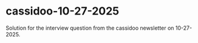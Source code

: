 # cassidoo-10-27-2025
Solution for the interview question from the cassidoo newsletter on 10-27-2025.
